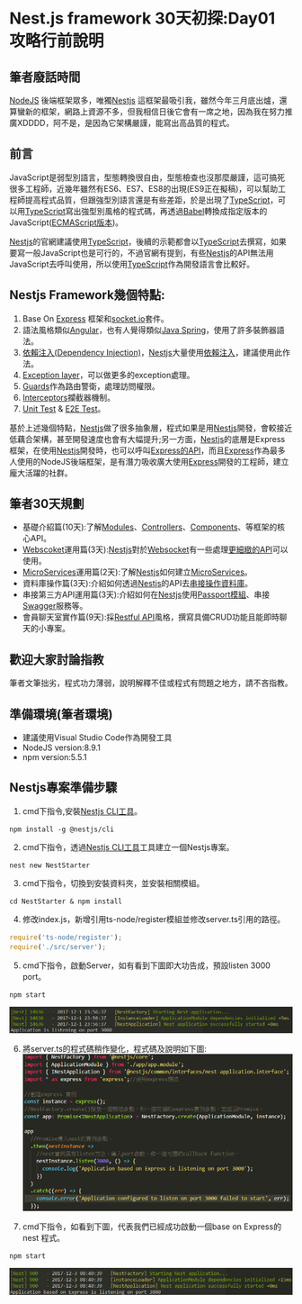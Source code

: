 # Nest.js framework 30天初探:Day01 攻略行前說明

## 筆者廢話時間
[NodeJS](https://nodejs.org/en/) 後端框架眾多，唯獨[Nestjs](https://nestjs.com/) 這框架最吸引我，雖然今年三月底出爐，還算蠻新的框架，網路上資源不多，但我相信日後它會有一席之地，因為我在努力推廣XDDDD，阿不是，是因為它架構嚴謹，能寫出高品質的程式。


## 前言
JavaScript是弱型別語言，型態轉換很自由，型態檢查也沒那麼嚴謹，這可搞死很多工程師，近幾年雖然有ES6、ES7、ES8的出現(ES9正在擬稿)，可以幫助工程師提高程式品質，但跟強型別語言還是有些差距，於是出現了[TypeScript](https://www.typescriptlang.org/)，可以用[TypeScript](https://www.typescriptlang.org/)寫出強型別風格的程式碼，再透過[Babel](https://babeljs.io/)轉換成指定版本的JavaScript([ECMAScript版本](https://en.wikipedia.org/wiki/ECMAScript))。

[Nestjs](https://nestjs.com/)的官網建議使用[TypeScript](https://www.typescriptlang.org/)，後續的示範都會以[TypeScript](https://www.typescriptlang.org/)去撰寫，如果要寫一般JavaScript也是可行的，不過官網有提到，有些[Nestjs](https://nestjs.com/)的API無法用JavaScript去呼叫使用，所以使用[TypeScript](https://www.typescriptlang.org/)作為開發語言會比較好。

## Nestjs Framework幾個特點:
1. Base On [Express](http://expressjs.com/) 框架和[socket.io](https://socket.io/)套件。
2. 語法風格類似[Angular](https://angular.io/)，也有人覺得類似[Java Spring](https://spring.io/)，使用了許多裝飾器語法。
3. [依賴注入(Dependency Injection)](https://zh.wikipedia.org/wiki/%E4%BE%9D%E8%B5%96%E6%B3%A8%E5%85%A5)，[Nestjs](https://nestjs.com/)大量使用[依賴注入](https://docs.nestjs.com/fundamentals/dependency-injection)，建議使用此作法。
4. [Exception layer](https://docs.nestjs.com/exception-filters)，可以做更多的exception處理。
5. [Guards](https://docs.nestjs.com/guards)作為路由警衛，處理訪問權限。
6. [Interceptors](https://docs.nestjs.com/interceptors)攔截器機制。
7. [Unit Test](https://docs.nestjs.com/fundamentals/unit-testing) & [E2E Test](https://docs.nestjs.com/fundamentals/e2e-testing)。

基於上述幾個特點，[Nestjs](https://nestjs.com/)做了很多抽象層，程式如果是用[Nestjs](https://nestjs.com/)開發，會較接近低藕合架構，甚至開發速度也會有大幅提升;另一方面，[Nestjs](https://nestjs.com/)的底層是Express框架，在使用[Nestjs](https://nestjs.com/)開發時，也可以呼叫[Express的API](https://docs.nestjs.com/controllers)，而且[Express](http://expressjs.com/)作為最多人使用的NodeJS後端框架，是有潛力吸收廣大使用[Express](http://expressjs.com/)開發的工程師，建立龐大活躍的社群。

## 筆者30天規劃
* 基礎介紹篇(10天):了解[Modules](https://docs.nestjs.com/modules)、[Controllers](https://docs.nestjs.com/controllers)、[Components](https://docs.nestjs.com/components)、等框架的核心API。
* [Webscoket](https://developer.mozilla.org/zh-TW/docs/WebSockets/WebSockets_reference/WebSocket)運用篇(3天):[Nestjs](https://nestjs.com/)對於[Websocket](https://developer.mozilla.org/zh-TW/docs/WebSockets/WebSockets_reference/WebSocket)有一些處理[更細緻的API](https://docs.nestjs.com/websockets/gateways)可以使用。
* [MicroServices](https://zh.wikipedia.org/zh-tw/%E5%BE%AE%E6%9C%8D%E5%8B%99)運用篇(2天):了解[Nestjs](https://nestjs.com/)如何建立[MicroServices](https://docs.nestjs.com/microservices/basics)。
* 資料庫操作篇(3天):介紹如何透過[Nestjs](https://nestjs.com/)的API去[串接操作資料庫](https://docs.nestjs.com/recipes/sql-typeorm)。
* 串接第三方API運用篇(3天):介紹如何在[Nestjs](https://nestjs.com/)使用[Passport模組](https://docs.nestjs.com/recipes/passport)、串接[Swagger](https://docs.nestjs.com/recipes/swagger)服務等。
* 會員聊天室實作篇(9天):採[Restful API](https://stackoverflow.com/questions/671118/what-exactly-is-restful-programming)風格，撰寫具備CRUD功能且能即時聊天的小專案。

## 歡迎大家討論指教
筆者文筆拙劣，程式功力薄弱，說明解釋不佳或程式有問題之地方，請不吝指教。

## 準備環境(筆者環境)
* 建議使用Visual Studio Code作為開發工具
* NodeJS version:8.9.1
* npm version:5.5.1

## Nestjs專案準備步驟
1. cmd下指令,安裝[Nestjs CLI工具](https://github.com/nestjs/nest-cli)。
```
npm install -g @nestjs/cli
```
2. cmd下指令，透過[Nestjs CLI工具](https://github.com/nestjs/nest-cli)工具建立一個Nestjs專案。
```
nest new NestStarter
```
3. cmd下指令，切換到安裝資料夾，並安裝相關模組。
```
cd NestStarter & npm install
```
4. 修改index.js，新增引用ts-node/register模組並修改server.ts引用的路徑。
```typescript
require('ts-node/register');
require('./src/server');
```
5. cmd下指令，啟動Server，如有看到下圖即大功告成，預設listen 3000 port。
```
npm start
```
![查看http://localhost:3000/](./ScreenShot/Server-Start.png)

6. 將server.ts的程式碼稍作變化，程式碼及說明如下圖:
![server.ts](./ScreenShot/Server-Start2.png)

7. cmd下指令，如看到下圖，代表我們已經成功啟動一個base on Express的nest 程式。
```
npm start
```
![查看http://localhost:3000/](./ScreenShot/Server-Start3.png)